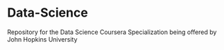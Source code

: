 # Data-Science
Repository for the Data Science Coursera Specialization being offered by John Hopkins University
